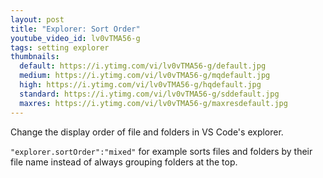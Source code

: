 ```yaml
---
layout: post
title: "Explorer: Sort Order"
youtube_video_id: lv0vTMA56-g
tags: setting explorer
thumbnails:
  default: https://i.ytimg.com/vi/lv0vTMA56-g/default.jpg
  medium: https://i.ytimg.com/vi/lv0vTMA56-g/mqdefault.jpg
  high: https://i.ytimg.com/vi/lv0vTMA56-g/hqdefault.jpg
  standard: https://i.ytimg.com/vi/lv0vTMA56-g/sddefault.jpg
  maxres: https://i.ytimg.com/vi/lv0vTMA56-g/maxresdefault.jpg
---
```


Change the display order of file and folders in VS Code's explorer.

`"explorer.sortOrder":"mixed"` for example sorts files and folders by their file name instead of always grouping folders at the top.
